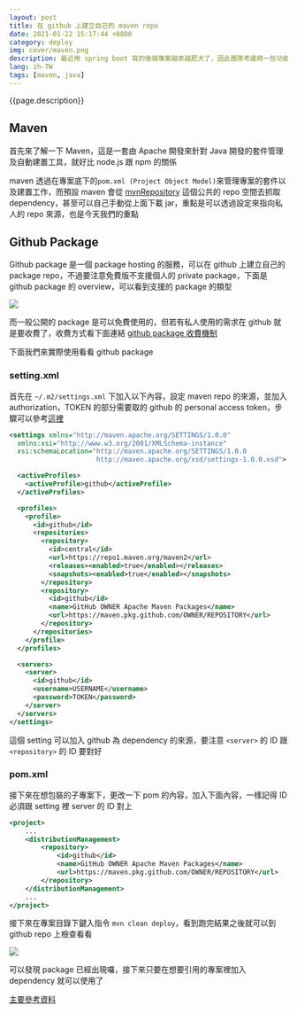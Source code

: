 ```yaml
---
layout: post
title: 在 github 上建立自己的 maven repo
date: 2021-01-22 15:17:44 +0800
category: deploy
img: cover/maven.png
description: 最近用 spring boot 寫的後端專案越來越肥大了，因此團隊考慮將一些功能切分出去變成小專案來維護，也方便之後給其他專案共用，以前自己也曾經作過這種事，不過當時是單純用共享 jar 的方式，每改一版就要重 build 一次並且有用到的專案都要手動去下載，其實是有點麻煩，這次將運用 maven 的機制來部屬自己的 maven repo，讓專案只須要維護 maven 的設定就可以達到共用 library 的效果。
lang: zh-TW
tags: [maven, java]
---
```


{{page.description}}

## Maven

首先來了解一下 Maven，這是一套由 Apache 開發來針對 Java 開發的套件管理及自動建置工具，就好比 node.js 跟 npm 的關係

maven 透過在專案底下的`pom.xml (Project Object Model)`來管理專案的套件以及建置工作，而預設 maven 會從 [mvnRepository](https://mvnrepository.com/) 這個公共的 repo 空間去抓取 dependency，甚至可以自己手動從上面下載 jar，重點是可以透過設定來指向私人的 repo 來源，也是今天我們的重點

## Github Package

Github package 是一個 package hosting 的服務，可以在 github 上建立自己的 package repo，不過要注意免費版不支援個人的 private package，下面是 github package 的 overview，可以看到支援的 package 的類型

![]({{site.baseurl}}/assets/img/github-packages-overview-diagram.png)

而一般公開的 package 是可以免費使用的，但若有私人使用的需求在 github 就是要收費了，收費方式看下面連結 [github package 收費機制](https://docs.github.com/en/github/setting-up-and-managing-billing-and-payments-on-github/about-billing-for-github-packages)

下面我們來實際使用看看 github package

### setting.xml

首先在 `~/.m2/settings.xml` 下加入以下內容，設定 maven repo 的來源，並加入 authorization，TOKEN 的部分需要取的 github 的 personal access token，步驟可以參考[這裡](https://docs.github.com/en/github/authenticating-to-github/creating-a-personal-access-token)

```xml
<settings xmlns="http://maven.apache.org/SETTINGS/1.0.0"
  xmlns:xsi="http://www.w3.org/2001/XMLSchema-instance"
  xsi:schemaLocation="http://maven.apache.org/SETTINGS/1.0.0
                      http://maven.apache.org/xsd/settings-1.0.0.xsd">

  <activeProfiles>
    <activeProfile>github</activeProfile>
  </activeProfiles>

  <profiles>
    <profile>
      <id>github</id>
      <repositories>
        <repository>
          <id>central</id>
          <url>https://repo1.maven.org/maven2</url>
          <releases><enabled>true</enabled></releases>
          <snapshots><enabled>true</enabled></snapshots>
        </repository>
        <repository>
          <id>github</id>
          <name>GitHub OWNER Apache Maven Packages</name>
          <url>https://maven.pkg.github.com/OWNER/REPOSITORY</url>
        </repository>
      </repositories>
    </profile>
  </profiles>

  <servers>
    <server>
      <id>github</id>
      <username>USERNAME</username>
      <password>TOKEN</password>
    </server>
  </servers>
</settings>
```

這個 setting 可以加入 github 為 dependency 的來源，要注意 `<server>` 的 ID 跟 `<repository>` 的 ID 要對好

### pom.xml

接下來在想包裝的子專案下，更改一下 pom 的內容，加入下面內容，一樣記得 ID 必須跟 setting 裡 server 的 ID 對上

```xml
<project>
    ...
    <distributionManagement>
        <repository>
            <id>github</id>
            <name>GitHub OWNER Apache Maven Packages</name>
            <url>https://maven.pkg.github.com/OWNER/REPOSITORY</url>
        </repository>
    </distributionManagement>
    ...
</project>
```

接下來在專案目錄下鍵入指令 `mvn clean deploy`，看到跑完結果之後就可以到 github repo 上檢查看看

![]({{site.baseurl}}/assets/img/mvn-package-on-github.png)

可以發現 package 已經出現囉，接下來只要在想要引用的專案裡加入 dependency 就可以使用了


[主要參考資料](https://docs.github.com/en/packages/guides/configuring-apache-maven-for-use-with-github-packages#authenticating-to-github-packages)